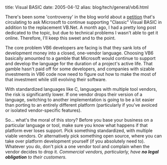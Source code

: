 title: Visual BASIC
date: 2005-04-12
alias: blog/tech/general/vb6.html

There's been some 'controversy' in the blog world about a <a
href="http://classicvb.org/petition/">petition</a> that's circulating
to ask Microsoft to continue supporting "Classic" Visual BASIC in
addition to the replacement VB.Net. A month ago, I had a pretty long
post dedicated to the topic, but due to technical problems I wasn't
able to get it online.  Therefore, I'll keep this sweet and to the
point.

The core problem VB6 developers are facing is that they sank lots of
development money into a closed, one-vendor language. Choosing VB6
basically amounted to a gamble that Microsoft would continue to
support and develop the language for the duration of a project's
active life. That gamble hasn't paid off for some developers, and
companies with sizable investments in VB6 code now need to figure out
how to make the most of that investment while still evolving their
software.

With standardized languages like C, languages with multiple tool
vendors, the risk is significantly lower. If one vendor drops their
version of a language, switching to another implementation is going to
be a lot easier than porting to an entirely different platform
(particularly if you've avoiced or isolated vendor-specific features).

So... what's the moral of this story? Before you base your business on
a particular language or tool, make sure you know what happens if that
platform ever loses support. Pick something standardized, with
multiple viable vendors. Or alternatively pick something open source,
where you can take over platform development yourself (if you
absolutely need to).  Whatever you do, don't pick a one vendor tool
and complain when the vendor decides to drop it. <i>Commercial
vendors, particularly, have <b>no legal obligation</b> to their
customers.</i>
